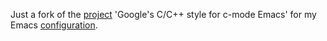 Just a fork of the
[project](https://github.com/google/styleguide/blob/gh-pages/google-c-style.el) 'Google's C/C++
style for c-mode Emacs' for my Emacs [configuration](https://github.com/yuravg/.emacs.d).
